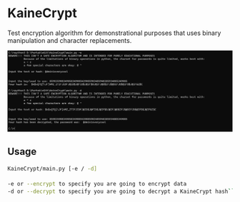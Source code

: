 # KaineCrypt
Test encryption algorithm for demonstrational purposes that uses binary manipulation and character replacements.

![](./screenshot.png)
## Usage
```bash
KaineCrypt/main.py [-e / -d]

-e or --encrypt to specify you are going to encrypt data
-d or --decrypt to specify you are going to decrypt a KaineCrypt hash```
